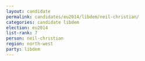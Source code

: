 ```yaml
---
layout: candidate
permalink: candidates/eu2014/libdem/neil-christian/
categories: candidate libdem
election: eu2014
list-rank: 7
person: neil-christian
region: north-west
party: libdem
---
```


